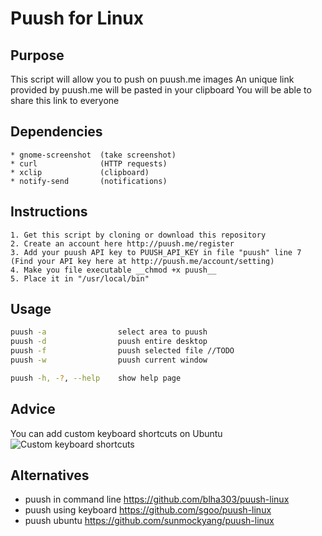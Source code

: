 Puush for Linux
=====================

Purpose
-------
This script will allow you to push on puush.me images
An unique link provided by puush.me will be pasted in your clipboard
You will be able to share this link to everyone

Dependencies
------------
	* gnome-screenshot	(take screenshot)
	* curl				(HTTP requests)
	* xclip				(clipboard)
	* notify-send 		(notifications)

Instructions
------------
	1. Get this script by cloning or download this repository
	2. Create an account here http://puush.me/register
	3. Add your puush API key to PUUSH_API_KEY in file "puush" line 7
	(Find your API key here at http://puush.me/account/setting)
	4. Make you file executable __chmod +x puush__
	5. Place it in "/usr/local/bin"

Usage
-----
``` bash
puush -a 				select area to puush
puush -d 				puush entire desktop
puush -f 				puush selected file //TODO
puush -w 				puush current window

puush -h, -?, --help 	show help page
```

Advice
------
You can add custom keyboard shortcuts on Ubuntu
![Custom keyboard shortcuts](http://puu.sh/faeyv/5826ed5586.png "Custom keyboard shortcut")

Alternatives
------------
- puush in command line https://github.com/blha303/puush-linux
- puush using keyboard https://github.com/sgoo/puush-linux
- puush ubuntu https://github.com/sunmockyang/puush-linux
